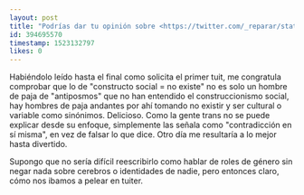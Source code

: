 ```yaml
---
layout: post
title: "Podrías dar tu opinión sobre <https://twitter.com/_reparar/status/981958354066202624?s=20>  ???"
id: 394695570
timestamp: 1523132797
likes: 0
---
```


 Habiéndolo leído hasta el final como solicita el primer tuit, me congratula comprobar que lo de "constructo social = no existe" no es solo un hombre de paja de "antiposmos" que no han entendido el construccionismo social, hay hombres de paja andantes por ahí tomando no existir y ser cultural o variable como sinónimos. Delicioso. Como la gente trans no se puede explicar desde su enfoque, simplemente las señala como "contradicción en sí misma", en vez de falsar lo que dice. Otro día me resultaría a lo mejor hasta divertido.

Supongo que no sería difícil reescribirlo como hablar de roles de género sin negar nada sobre cerebros o identidades de nadie, pero entonces claro, cómo nos ibamos a pelear en tuiter.